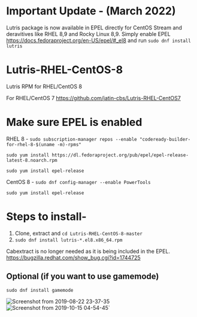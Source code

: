 # Important Update - (March 2022)

Lutris package is now available in EPEL directly for CentOS Stream and deravitives like RHEL 8,9 and Rocky Linux 8,9. Simply enable EPEL https://docs.fedoraproject.org/en-US/epel/#_el8  and run `sudo dnf install lutris`




# Lutris-RHEL-CentOS-8
Lutris RPM for RHEL/CentOS 8

For RHEL/CentOS 7     https://github.com/jatin-cbs/Lutris-RHEL-CentOS7

# Make sure EPEL is enabled

RHEL 8 -
`sudo subscription-manager repos --enable "codeready-builder-for-rhel-8-$(uname -m)-rpms"`

`sudo yum install https://dl.fedoraproject.org/pub/epel/epel-release-latest-8.noarch.rpm`

`sudo yum install epel-release`

CentOS 8 -
`sudo dnf config-manager --enable PowerTools`

`sudo yum install epel-release`

# Steps to install-

1. Clone, extract and `cd Lutris-RHEL-CentOS-8-master`
2. `sudo dnf install lutris-*.el8.x86_64.rpm`

Cabextract is no longer needed as it is being included in the EPEL. https://bugzilla.redhat.com/show_bug.cgi?id=1744725

## Optional (if you want to use gamemode) 

`sudo dnf install gamemode`

![Screenshot from 2019-08-22 23-37-35](https://user-images.githubusercontent.com/40650341/63538991-afcf1200-c536-11e9-9c4b-e3a03b85024c.png)
![Screenshot from 2019-10-15 04-54-45](https://user-images.githubusercontent.com/40650341/66789231-61237000-ef08-11e9-9f67-cd34005e4e80.png)`
